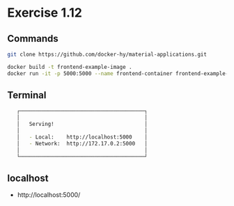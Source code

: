 # Exercise 1.12

## Commands
```bash
git clone https://github.com/docker-hy/material-applications.git

docker build -t frontend-example-image .
docker run -it -p 5000:5000 --name frontend-container frontend-example-image
```

##  Terminal

```bash
   ┌────────────────────────────────────────┐
   │                                        │
   │   Serving!                             │
   │                                        │
   │   - Local:    http://localhost:5000    │
   │   - Network:  http://172.17.0.2:5000   │
   │                                        │
   └────────────────────────────────────────┘
```

## localhost

- http://localhost:5000/
